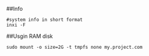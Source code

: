 ##Info

    #system info in short format
    inxi -F
    
##Usgin RAM disk

    sudo mount -o size=2G -t tmpfs none my.project.com
    